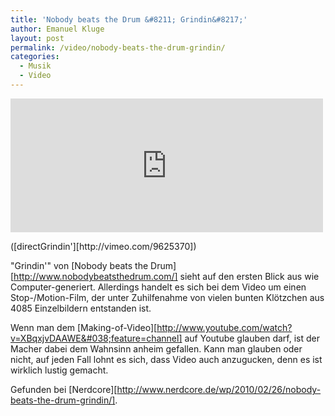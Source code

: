 ```yaml
---
title: 'Nobody beats the Drum &#8211; Grindin&#8217;'
author: Emanuel Kluge
layout: post
permalink: /video/nobody-beats-the-drum-grindin/
categories:
  - Musik
  - Video
---
```


<div style="position: relative; max-width: 500px; padding-top: 42.575758%; margin: 1em 0; overflow: hidden">
  <iframe src="https://player.vimeo.com/video/9625370" width="500" height="281" frameborder="0" webkitallowfullscreen mozallowfullscreen allowfullscreen style="position: absolute; top: 0; right: 0; bottom: 0; left: 0; width: 100%; height: 100%"></iframe>
</div>
([directGrindin'][http://vimeo.com/9625370])

"Grindin'" von [Nobody beats the Drum][http://www.nobodybeatsthedrum.com/] sieht auf den ersten Blick aus wie Computer-generiert. Allerdings handelt es sich bei dem Video um einen Stop-/Motion-Film, der unter Zuhilfenahme von vielen bunten Klötzchen aus 4085 Einzelbildern entstanden ist.

Wenn man dem [Making-of-Video][http://www.youtube.com/watch?v=XBqxjvDAAWE&#038;feature=channel] auf Youtube glauben darf, ist der Macher dabei dem Wahnsinn anheim gefallen. Kann man glauben oder nicht, auf jeden Fall lohnt es sich, dass Video auch anzugucken, denn es ist wirklich lustig gemacht.

Gefunden bei [Nerdcore][http://www.nerdcore.de/wp/2010/02/26/nobody-beats-the-drum-grindin/].
